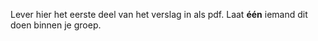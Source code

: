 Lever hier het eerste deel van het verslag in als pdf. Laat **één** iemand dit doen binnen je groep.
